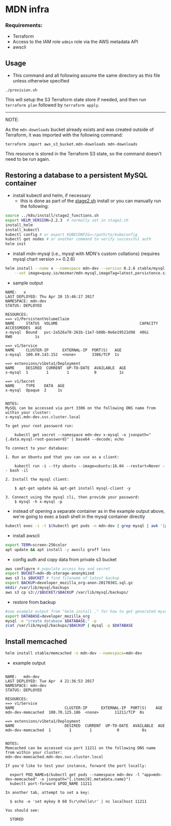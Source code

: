 # MDN infra

### Requirements:

- Terraform
- Access to the IAM role `admin` role via the AWS metadata API
- awscli

## Usage

- This command and all following assume the same directory as this file unless otherwise specified

```
./provision.sh
```

This will setup the S3 Terraform state store if needed, and then run `terraform plan` followed by `terraform apply`.

---

NOTE:

As the `mdn-downloads` bucket already exists and was created outside of Terraform, it was imported with the following command:


```
terraform import aws_s3_bucket.mdn-downloads mdn-downloads
```

This resource is stored in the Terraform S3 state, so the command doesn't need to be run again.


## Restoring a database to a persistent MySQL container

- install kubectl and helm, if necessary
  - this is done as part of the [stage2.sh](../k8s/install/stage2.sh) install or you can manually run the following:

```sh
source ../k8s/install/stage2_functions.sh
export HELM_VERSION=2.2.3  # normally set in stage2.sh
install_helm
install_kubectl
kubectl config # or export KUBECONFIG=~/path/to/kubeconfig
kubectl get nodes # or another command to verify successful auth
helm init
```

- install mdn-mysql (i.e., mysql with MDN's custom collations) (requires mysql chart version >= 0.2.6)
```sh
helm install --name x --namespace mdn-dev --version 0.2.6 stable/mysql \
    --set image=quay.io/mozmar/mdn-mysql,imageTag=latest,persistence.size=40Gi
```

- sample output

```
NAME:   x
LAST DEPLOYED: Thu Apr 20 15:46:17 2017
NAMESPACE: mdn-dev
STATUS: DEPLOYED

RESOURCES:
==> v1/PersistentVolumeClaim
NAME     STATUS  VOLUME                                    CAPACITY  ACCESSMODES  AGE
x-mysql  Bound   pvc-2a526a70-261b-11e7-b08b-0e6e19522d98  40Gi      RWO          1s

==> v1/Service
NAME     CLUSTER-IP      EXTERNAL-IP  PORT(S)   AGE
x-mysql  100.69.143.152  <none>       3306/TCP  1s

==> extensions/v1beta1/Deployment
NAME     DESIRED  CURRENT  UP-TO-DATE  AVAILABLE  AGE
x-mysql  1        1        1           0          1s

==> v1/Secret
NAME     TYPE    DATA  AGE
x-mysql  Opaque  2     1s


NOTES:
MySQL can be accessed via port 3306 on the following DNS name from within your cluster:
x-mysql.mdn-dev.svc.cluster.local

To get your root password run:

    kubectl get secret --namespace mdn-dev x-mysql -o jsonpath="{.data.mysql-root-password}" | base64 --decode; echo

To connect to your database:

1. Run an Ubuntu pod that you can use as a client:

    kubectl run -i --tty ubuntu --image=ubuntu:16.04 --restart=Never -- bash -il

2. Install the mysql client:

    $ apt-get update && apt-get install mysql-client -y

3. Connect using the mysql cli, then provide your password:
    $ mysql -h x-mysql -p
```

- instead of opening a separate container as in the example output above, we're going to exec a bash shell in the mysql container directly

```sh
kubectl exec -i -t $(kubectl get pods -n mdn-dev | grep mysql | awk '{print $1}') -n mdn-dev bash
```

- install awscli

```sh
export TERM=screen-256color
apt update && apt install -y awscli groff less
```

- config auth and copy data from private s3 bucket

```sh
aws configure # populate access key and secret
export BUCKET=mdn-db-storage-anonymized
aws s3 ls $BUCKET # find filename of latest backup
export BACKUP=developer_mozilla_org-anon-20170301.sql.gz
mkdir /var/lib/mysql/backups
aws s3 cp s3://$BUCKET/$BACKUP /var/lib/mysql/backups/
```

- restore from backup

```sh
#see example output from "helm install ." for how to get generated mysql password
export DATABASE=developer_mozilla_org
mysql -e "create database $DATABASE;" -p
zcat /var/lib/mysql/backups/$BACKUP | mysql -p $DATABASE
```

## Install memcached

```sh
helm install stable/memcached -n mdn-dev --namespace=mdn-dev
```

- example output

```

NAME:   mdn-dev
LAST DEPLOYED: Tue Apr  4 21:36:53 2017
NAMESPACE: mdn-dev
STATUS: DEPLOYED

RESOURCES:
==> v1/Service
NAME                      CLUSTER-IP      EXTERNAL-IP  PORT(S)    AGE
mdn-dev-memcached  100.70.125.186  <none>       11211/TCP  0s

==> extensions/v1beta1/Deployment
NAME                      DESIRED  CURRENT  UP-TO-DATE  AVAILABLE  AGE
mdn-dev-memcached  1        1        1           0          0s


NOTES:
Memcached can be accessed via port 11211 on the following DNS name from within your cluster:
mdn-dev-memcached.mdn-dev.svc.cluster.local

If you'd like to test your instance, forward the port locally:

  export POD_NAME=$(kubectl get pods --namespace mdn-dev -l "app=mdn-dev-memcached" -o jsonpath="{.items[0].metadata.name}")
  kubectl port-forward $POD_NAME 11211

In another tab, attempt to set a key:

  $ echo -e 'set mykey 0 60 5\r\nhello\r' | nc localhost 11211

You should see:

  STORED


```
